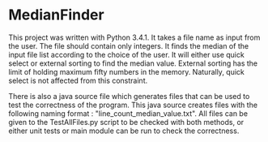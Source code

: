 MedianFinder
============
This project was written with Python 3.4.1. It takes a file name as input from the user. The file should contain only
integers. It finds the median of the input file list according to the choice of the user. It will either use quick select
or external sorting to find the median value. External sorting has the limit of holding maximum fifty numbers in the memory.
Naturally, quick select is not affected from this constraint.

There is also a java source file which generates files that can be used to test the correctness of the program.
This java source creates files with the following naming format : "line_count_median_value.txt". All files can be given to
the TestAllFiles.py script to be checked with both methods, or either unit tests or main module can be run to check the
correctness.
